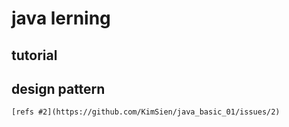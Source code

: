 # java lerning

## tutorial



## design pattern

	[refs #2](https://github.com/KimSien/java_basic_01/issues/2)





